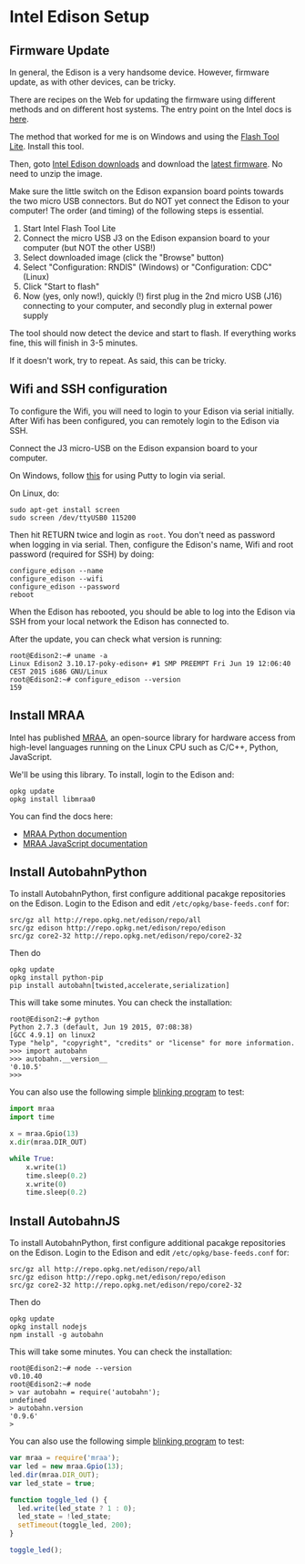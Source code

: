 # Intel Edison Setup

## Firmware Update

In general, the Edison is a very handsome device. However, firmware update, as with other devices, can be tricky.

There are recipes on the Web for updating the firmware using different methods and on different host systems. The entry point on the Intel docs is [here](https://software.intel.com/en-us/flashing-your-firmware-edison).

The method that worked for me is on Windows and using the [Flash Tool Lite](https://software.intel.com/de-de/using-flash-tool-lite). Install this tool.

Then, goto [Intel Edison downloads](https://software.intel.com/en-us/iot/hardware/edison/downloads) and download the [latest firmware](http://downloadmirror.intel.com/25028/eng/edison-image-ww25.5-15.zip). No need to unzip the image.

Make sure the little switch on the Edison expansion board points towards the two micro USB connectors. But do NOT yet connect the Edison to your computer! The order (and timing) of the following steps is essential.

1. Start Intel Flash Tool Lite
1. Connect the micro USB J3 on the Edison expansion board to your computer (but NOT the other USB!)
1. Select downloaded image (click the "Browse" button)
1. Select "Configuration: RNDIS" (Windows) or "Configuration: CDC" (Linux)
1. Click "Start to flash"
1. Now (yes, only now!), quickly (!) first plug in the 2nd micro USB (J16)
connecting to your computer, and secondly plug in external power supply

The tool should now detect the device and start to flash. If everything
works fine, this will finish in 3-5 minutes.

If it doesn't work, try to repeat. As said, this can be tricky.


## Wifi and SSH configuration

To configure the Wifi, you will need to login to your Edison via serial initially. After Wifi has been configured, you can remotely login to the Edison via SSH.

Connect the J3 micro-USB on the Edison expansion board to your computer.

On Windows, follow [this](https://software.intel.com/en-us/setting-up-serial-terminal-on-system-with-windows) for using Putty to login via serial.

On Linux, do:

    sudo apt-get install screen
    sudo screen /dev/ttyUSB0 115200

Then hit RETURN twice and login as `root`. You don't need as password when logging in via serial. Then, configure the Edison's name, Wifi and root password (required for SSH) by doing:

    configure_edison --name
    configure_edison --wifi
    configure_edison --password
    reboot

When the Edison has rebooted, you should be able to log into the Edison via SSH from your local network the Edison has connected to.

After the update, you can check what version is running:

```console
root@Edison2:~# uname -a
Linux Edison2 3.10.17-poky-edison+ #1 SMP PREEMPT Fri Jun 19 12:06:40 CEST 2015 i686 GNU/Linux
root@Edison2:~# configure_edison --version
159
```

## Install MRAA

Intel has published [MRAA](https://github.com/intel-iot-devkit/mraa), an open-source library for hardware access from high-level languages running on the Linux CPU such as C/C++, Python, JavaScript.

We'll be using this library. To install, login to the Edison and:

    opkg update
    opkg install libmraa0

You can find the docs here:

* [MRAA Python documention](http://iotdk.intel.com/docs/master/mraa/python)
* [MRAA JavaScript documentation](http://iotdk.intel.com/docs/master/mraa/node/modules/mraa.html)


## Install AutobahnPython

To install AutobahnPython, first configure additional pacakge repositories on the Edison. Login to the Edison and edit `/etc/opkg/base-feeds.conf` for:

```plain
src/gz all http://repo.opkg.net/edison/repo/all
src/gz edison http://repo.opkg.net/edison/repo/edison
src/gz core2-32 http://repo.opkg.net/edison/repo/core2-32
```

Then do

    opkg update
    opkg install python-pip
    pip install autobahn[twisted,accelerate,serialization]

This will take some minutes. You can check the installation:

```console
root@Edison2:~# python
Python 2.7.3 (default, Jun 19 2015, 07:08:38)
[GCC 4.9.1] on linux2
Type "help", "copyright", "credits" or "license" for more information.
>>> import autobahn
>>> autobahn.__version__
'0.10.5'
>>>
```

You can also use the following simple [blinking program](https://github.com/crossbario/crossbarexamples/blob/master/iotcookbook/device/edison/blinky/blinky.py) to test:

```python
import mraa
import time

x = mraa.Gpio(13)
x.dir(mraa.DIR_OUT)

while True:
    x.write(1)
    time.sleep(0.2)
    x.write(0)
    time.sleep(0.2)
```


## Install AutobahnJS

To install AutobahnPython, first configure additional pacakge repositories on the Edison. Login to the Edison and edit `/etc/opkg/base-feeds.conf` for:

```plain
src/gz all http://repo.opkg.net/edison/repo/all
src/gz edison http://repo.opkg.net/edison/repo/edison
src/gz core2-32 http://repo.opkg.net/edison/repo/core2-32
```

Then do

    opkg update
    opkg install nodejs
    npm install -g autobahn

This will take some minutes. You can check the installation:

```console
root@Edison2:~# node --version
v0.10.40
root@Edison2:~# node
> var autobahn = require('autobahn');
undefined
> autobahn.version
'0.9.6'
>
```

You can also use the following simple [blinking program](https://github.com/crossbario/crossbarexamples/blob/master/iotcookbook/device/edison/blinky/blinky.js) to test:

```javascript
var mraa = require('mraa');
var led = new mraa.Gpio(13);
led.dir(mraa.DIR_OUT);
var led_state = true;

function toggle_led () {
  led.write(led_state ? 1 : 0);
  led_state = !led_state;
  setTimeout(toggle_led, 200);
}

toggle_led();
```

